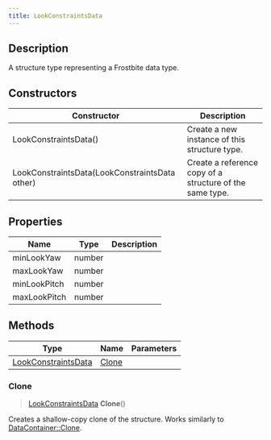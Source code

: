 ```yaml
---
title: LookConstraintsData
---
```

## Description

A structure type representing a Frostbite data type.

## Constructors

| Constructor                                    | Description                                              |
| ---------------------------------------------- | -------------------------------------------------------- |
| LookConstraintsData()                          | Create a new instance of this structure type.            |
| LookConstraintsData(LookConstraintsData other) | Create a reference copy of a structure of the same type. |

## Properties

| Name         | Type   | Description |
| ------------ | ------ | ----------- |
| minLookYaw   | number |             |
| maxLookYaw   | number |             |
| minLookPitch | number |             |
| maxLookPitch | number |             |

## Methods

| Type                                       | Name            | Parameters |
| ------------------------------------------ | --------------- | ---------- |
| [LookConstraintsData](LookConstraintsData) | [Clone](#clone) |            |

### Clone

> [LookConstraintsData](LookConstraintsData) **Clone**()

Creates a shallow-copy clone of the structure. Works similarly to [DataContainer::Clone](/vext/ref/shared/class/datacontainer#clone).
